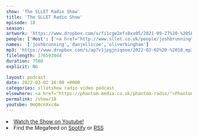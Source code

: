 ```yaml
---
show: 'The SLLET Radio Show'
title: 'The SLLET Radio Show'
episode: 18
season: 
artwork: 'https://www.dropbox.com/s/fi1cge2efs8xx05/2021-09-27%20-%20SLLET%20radio%20square.png?raw=1'
people: ['Host': ['<a href="http://www.sllet.co.uk/people/joshbrunning">Josh Brunning</a>','<a href="http://www.sllet.co.uk/people/danjellicoe">Dan Jellicoe</a>'],'Guests':'<a href="http://www.sllet.co.uk/people/oliverbingham">Oliver Bingham</a>']
names:  ['joshbrunning','danjellicoe','oliverbingham']
mp3: 'https://www.dropbox.com/s/ap7v1jpgjniqooe/2022-03-02%20-%2018.mp3?raw=1'
filelength: 176593044
duration: 7508
explicit: No

layout: podcast
date: 2022-03-02 16:00 +0000
categories: slletshow radio video podcast
elsewhere: <a href="https://phantom-media.co.uk/phantom-radio/">Phantom Media</a>
permalink: /show/18
youtube: 9mQ0cnXxc4w
---
```


<li><a href="https://youtu.be/9mQ0cnXxc4w">Watch the Show on Youtube!</a></li>
<li>Find the Megafeed on <a href="https://open.spotify.com/show/1WGc6YCF3UfAL7E62gHLAS?si=eff5901deb8d498e">Spotify</a> or <a href="https://anchor.fm/s/849e58ac/podcast/rss">RSS</a></li>
